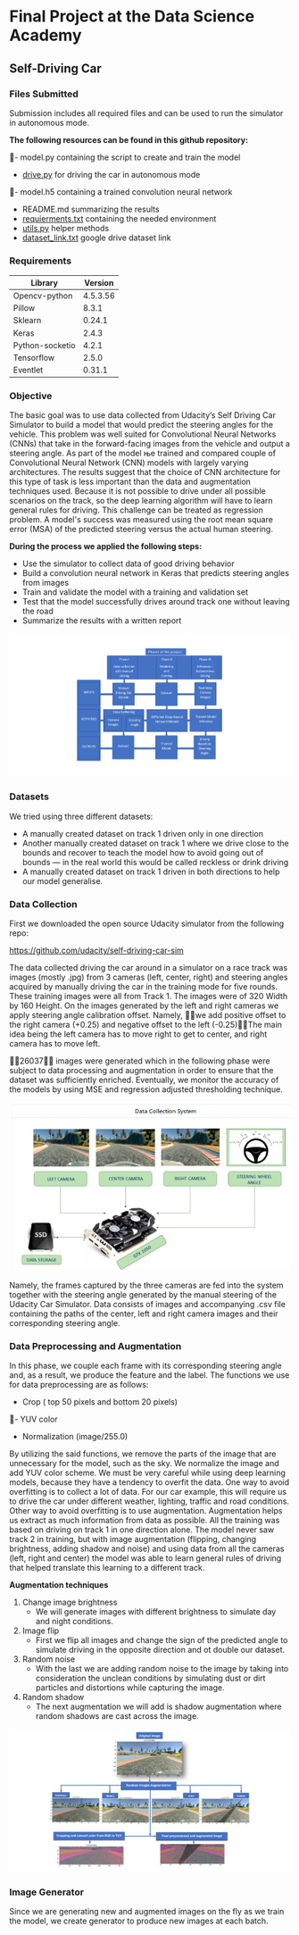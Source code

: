 # Final Project at the Data Science Academy
## Self-Driving Car

### Files Submitted
Submission includes all required files and can be used to run the simulator in autonomous mode.

**The following resources can be found in this github repository:**

🔴-	model.py containing the script to create and train the model
-	[drive.py](https://github.com/marija-kara/Self_driving_car/blob/main/drive.py) for driving the car in autonomous mode

🔴-	model.h5 containing a trained convolution neural network
-	README.md summarizing the results
-	[requierments.txt](https://github.com/marija-kara/Self_driving_car/blob/main/requirements.txt) containing the needed environment
-	[utils.py](https://github.com/marija-kara/Self_driving_car/blob/main/utils.py) helper methods
-	[dataset_link.txt](https://github.com/marija-kara/Self_driving_car/blob/main/dataset_link.txt) google drive dataset link

### Requirements
| Library | Version |
|---|---|
| Opencv-python |	4.5.3.56 |
| Pillow |	8.3.1 |
| Sklearn |	0.24.1 |
| Keras |	2.4.3 |
| Python-socketio |	4.2.1 |
| Tensorflow |	2.5.0 |
| Eventlet |	0.31.1 |

### Objective
The basic goal was to use data collected from Udacity’s Self Driving Car Simulator to build a model that would predict the steering angles for the vehicle. This problem was well suited for Convolutional Neural Networks (CNNs) that take in the forward-facing images from the vehicle and output a steering angle. Аs part of the model ње trained and compared couple of Convolutional Neural Network (CNN) models with largely varying architectures. The results suggest that the choice of CNN architecture for this type of task is less important than the data and augmentation techniques used. Because it is not possible to drive under all possible scenarios on the track, so the deep learning algorithm will have to learn general rules for driving. This challenge can be treated as regression problem. A model's success was measured using the root mean square error (MSA) of the predicted steering versus the actual human steering.

**During the process we applied the following steps:**
-	Use the simulator to collect data of good driving behavior
-	Build a convolution neural network in Keras that predicts steering angles from images
-	Train and validate the model with a training and validation set
-	Test that the model successfully drives around track one without leaving the road
-	Summarize the results with a written report

![Steps](https://github.com/marija-kara/Self_driving_car/blob/main/pictures/fazi.png?raw=true)

### Datasets

We tried using three different datasets:
* A manually created dataset on track 1 driven only in one direction
* Another manually created dataset on track 1 where we drive close to the bounds and recover to teach the model how to avoid going out of bounds — in the real world this would be called reckless or drink driving
* A manually created dataset on track 1 driven in both directions to help our model generalise.

### Data Collection

First we downloaded the open source Udacity simulator from the following repo:

https://github.com/udacity/self-driving-car-sim

The data collected driving the car around in a simulator on a race track was images (mostly .jpg) from 3 cameras (left, center, right) and steering angles acquired by manually driving the car in the training mode for five rounds. These training images were all from Track 1. The images were of 320 Width by 160 Height. On the images generated by the left and right cameras we apply steering angle calibration offset. Namely, 🔴🔴we add positive offset to the right camera (+0.25) and negative offset to the left (-0.25)🔴🔴The main idea being the left camera has to move right to get to center, and right camera has to move left.

🔴🔴26037🔴🔴 images were generated which in the following phase were subject to data processing and augmentation in order to ensure that the dataset was sufficiently enriched. Eventually, we monitor the accuracy of the models by using MSE and regression adjusted thresholding technique.

![data_collection](https://github.com/marija-kara/Self_driving_car/blob/main/pictures/data_collection.png?raw=true)

Namely, the frames captured by the three cameras are fed into the system together with the steering angle generated by the manual steering of the Udacity Car Simulator. Data consists of images and accompanying .csv file containing the paths of the center, left and right camera images and their corresponding steering angle.  

### Data Preprocessing and Augmentation

In this phase, we couple each frame with its corresponding steering angle and, as a result, we produce the feature and the label. 
The functions we use for data preprocessing are as follows:
- Crop ( top 50 pixels and bottom 20 pixels)

🔴- YUV color
- Normalization (image/255.0)

By utilizing the said functions, we remove the parts of the image that are unnecessary for the model, such as the sky. We normalize the image and add YUV color scheme. 
We must be very careful while using deep learning models, because they have a tendency to overfit the data. One way to avoid overfitting is to collect a lot of data. For our car example, this will require us to drive the car under different weather, lighting, traffic and road conditions. Other way to avoid overfitting is to use augmentation. Augmentation helps us extract as much information from data as possible. All the training was based on driving on track 1 in one direction alone. The model never saw track 2 in training, but with image augmentation (flipping, changing brightness, adding shadow and noise) and using data from all the cameras (left, right and center) the model was able to learn general rules of driving that helped translate this learning to a different track.

**Augmentation techniques**
1. Change image brightness
   * We will generate images with different brightness to simulate day and night conditions.
2. Image flip 
   * First we flip all images and change the sign of the predicted angle to simulate driving in the opposite direction and ot double our dataset.
3. Random noise
   * With the last we are adding random noise to the image by taking into consideration the unclean conditions by simulating dust or dirt particles and distortions while capturing the image.
4. Random shadow
   * The next augmentation we will add is shadow augmentation where random shadows are cast across the image.

![data_augmentation](https://github.com/marija-kara/Self_driving_car/blob/main/pictures/augmentation.png?raw=true)

### Image Generator

Since we are generating new and augmented images on the fly as we train the model, we create generator to produce new images at each batch.
